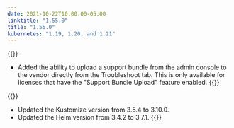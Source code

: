 ```yaml
---
date: 2021-10-22T10:00:00-05:00
linktitle: "1.55.0"
title: "1.55.0"
kubernetes: "1.19, 1.20, and 1.21"
---
```


{{<features>}}
* Added the ability to upload a support bundle from the admin console to the vendor directly from the Troubleshoot tab. This is only available for licenses that have the "Support Bundle Upload" feature enabled.
{{</features>}}

{{<changes>}}
* Updated the Kustomize version from 3.5.4 to 3.10.0.
* Updated the Helm version from 3.4.2 to 3.7.1.
{{</changes>}}
